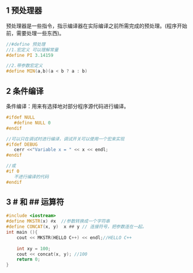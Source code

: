 ## 1 预处理器

预处理器是一些指令，指示编译器在实际编译之前所需完成的预处理。(程序开始前，需要处理一些东西)。

```c++
//#define 预处理
//1.宏定义 可以理解常量
#define PI 3.14159

//2.带参数宏定义
#define MIN(a,b)(a < b ? a : b)
```

## 2 条件编译 

条件编译：用来有选择地对部分程序源代码进行编译。

```c++
#ifdef NULL
   #define NULL 0
#endif

//可以只在调试时进行编译，调试开关可以使用一个宏来实现
#ifdef DEBUG
   cerr <<"Variable x = " << x << endl;
#endif

//或
#if 0
   不进行编译的代码
#endif
```

## 3 # 和 ## 运算符

```c++
#include <iostream>
#define MKSTR(x) #x  //参数转换成一个字符串
#define CONCAT(x, y)  x ## y // 连接符号，把参数连在一起。
int main (){
    cout << MKSTR(HELLO C++) << endl;//HELLO C++
    
    int xy = 100; 
    cout << concat(x, y); //100
    return 0;
}

```

